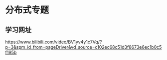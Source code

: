 # 分布式专题

## 学习网址

https://www.bilibili.com/video/BV1yv4y1c7Vq/?p=3&spm_id_from=pageDriver&vd_source=c102ec68c51d3f8673e6ec1b0c5f195b

